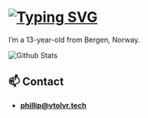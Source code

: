# [![Typing SVG](https://readme-typing-svg.demolab.com/?lines=Hi,+i'm+Phillip)](https://philliphat.com)

I’m a 13-year-old from Bergen, Norway.

![Github Stats](https://github-readme.vtolvr.tech/api/generate)

## 📫 Contact
- **[phillip@vtolvr.tech](mailto:phillip@vtolvr.tech)**
